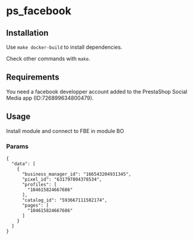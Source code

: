 # ps_facebook

## Installation
Use `make docker-build` to install dependencies.

Check other commands with `make`.

## Requirements
You need a facebook developper account added to the PrestaShop Social Media app (ID:726899634800479).

## Usage
Install module and connect to FBE in module BO

### Params

```
{
  "data": [
    {
      "business_manager_id": "166543204931345",
      "pixel_id": "631797804378534",
      "profiles": [
        "104615824667686"
      ],
      "catalog_id": "593667111582174",
      "pages": [
        "104615824667686"
      ]
    }
  ]
}
```